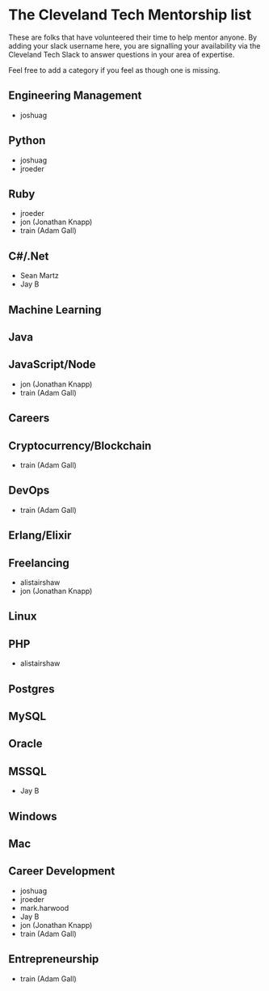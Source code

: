 # The Cleveland Tech Mentorship list

These are folks that have volunteered their time to help mentor anyone. By adding your slack username here, you are signalling your availability via the Cleveland Tech Slack to answer questions in your area of expertise.

Feel free to add a category if you feel as though one is missing.

## Engineering Management
* joshuag

## Python
* joshuag
* jroeder

## Ruby
* jroeder
* jon (Jonathan Knapp)
* train (Adam Gall)

## C#/.Net
* Sean Martz
* Jay B

## Machine Learning

## Java

## JavaScript/Node
* jon (Jonathan Knapp)
* train (Adam Gall)

## Careers

## Cryptocurrency/Blockchain
* train (Adam Gall)

## DevOps
* train (Adam Gall)

## Erlang/Elixir

## Freelancing
* alistairshaw
* jon (Jonathan Knapp)

## Linux

## PHP
* alistairshaw

## Postgres

## MySQL

## Oracle

## MSSQL
* Jay B

## Windows

## Mac

## Career Development
* joshuag
* jroeder
* mark.harwood
* Jay B
* jon (Jonathan Knapp)
* train (Adam Gall)

## Entrepreneurship
* train (Adam Gall)